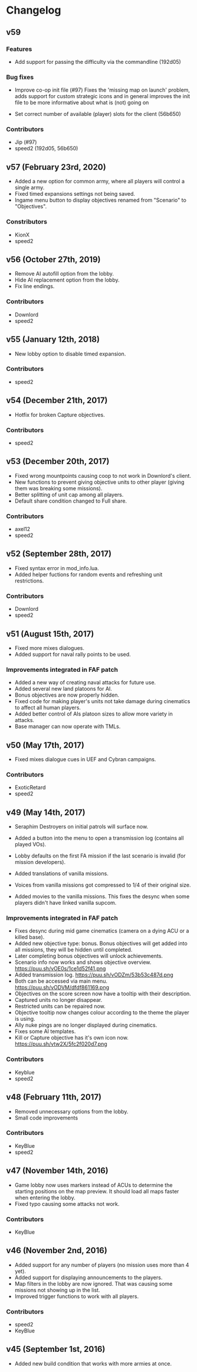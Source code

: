 # Changelog

## v59

### Features

- Add support for passing the difficulty via the commandline (192d05)

### Bug fixes

- Improve co-op init file (#97)
    Fixes the 'missing map on launch' problem, adds support for custom strategic icons and in general
    improves the init file to be more informative about what is (not) going on

- Set correct number of available (player) slots for the client (56b650)

### Contributors

- Jip (#97)
- speed2 (192d05, 56b650)

## v57 (February 23rd, 2020)
- Added a new option for common army, where all players will control a single army.
- Fixed timed expansions settings not being saved.
- Ingame menu button to display objectives renamed from "Scenario" to "Objectives".

### Constributors
- KionX
- speed2

## v56 (October 27th, 2019)
- Remove AI autofill option from the lobby.
- Hide AI replacement option from the lobby.
- Fix line endings.

### Contributors
- Downlord
- speed2

## v55 (January 12th, 2018)
- New lobby option to disable timed expansion.

### Contributors
- speed2

## v54 (December 21th, 2017)
- Hotfix for broken Capture objectives.

### Contributors
- speed2

## v53 (December 20th, 2017)
- Fixed wrong mountpoints causing coop to not work in Downlord's client.
- New functions to prevent giving objective units to other player (giving them was breaking some missions).
- Better splitting of unit cap among all players.
- Default share condition changed to Full share.

### Contributors
- axel12
- speed2

## v52 (September 28th, 2017)
- Fixed syntax error in mod_info.lua.
- Added helper fuctions for random events and refreshing unit restrictions.

### Contributors
- Downlord
- speed2

## v51 (August 15th, 2017)
- Fixed more mixes dialogues.
- Added support for naval rally points to be used.

### Improvements integrated in FAF patch
- Added a new way of creating naval attacks for future use.
- Added several new land platoons for AI.
- Bonus objectives are now properly hidden.
- Fixed code for making player's units not take damage during cinematics to affect all human players.
- Added better control of AIs platoon sizes to allow more variety in attacks.
- Base manager can now operate with TMLs.

## v50 (May 17th, 2017)
- Fixed mixes dialogue cues in UEF and Cybran campaigns.

### Contributors
- ExoticRetard
- speed2

## v49 (May 14th, 2017)
- Seraphim Destroyers on initial patrols will surface now.
- Added a button into the menu to open a transmission log (contains all played VOs).
- Lobby defaults on the first FA mission if the last scenario is invalid (for mission developers).
- Added translations of vanilla missions.

- Voices from vanilla missions got compressed to 1/4 of their original size.
- Added movies to the vanilla missions. This fixes the desync when some players didn't have linked vanilla supcom.

### Improvements integrated in FAF patch
- Fixes desync during mid game cinematics (camera on a dying ACU or a killed base).
- Added new objective type: bonus. Bonus objectives will get added into all missions, they will be hidden until completed.
- Later completing bonus objectives will unlock achievements.
- Scenario info now works and shows objective overview. https://puu.sh/vOE0s/1ce1d52f41.png
- Added transmission log. https://puu.sh/vODZm/53b53c487d.png
- Both can be accessed via main menu. https://puu.sh/vODVM/dfdf861169.png
- Objectives on the score screen now have a tooltip with their description.
- Captured units no longer disappear.
- Restricted units can be repaired now.
- Objective tooltip now changes colour according to the theme the player is using.
- Ally nuke pings are no longer displayed during cinematics.
- Fixes some AI templates.
- Kill or Capture objective has it's own icon now. https://puu.sh/vtw2X/5fc2f020d7.png

### Contributors
- Keyblue
- speed2

## v48 (February 11th, 2017)
- Removed unnecessary options from the lobby.
- Small code improvements

### Contributors
- KeyBlue
- speed2

## v47 (November 14th, 2016)
- Game lobby now uses markers instead of ACUs to determine the starting positions on the map preview. It should load all maps faster when entering the lobby.
- Fixed typo causing some attacks not work.

### Contributors
- KeyBlue

## v46 (November 2nd, 2016)
- Added support for any number of players (no mission uses more than 4 yet).
- Added support for displaying announcements to the players.
- Map filters in the lobby are now ignored. That was causing some missions not showing up in the list.
- Improved trigger functions to work with all players.

### Contributors
- speed2
- KeyBlue

## v45 (September 1st, 2016)
- Added new build condition that works with more armies at once.

